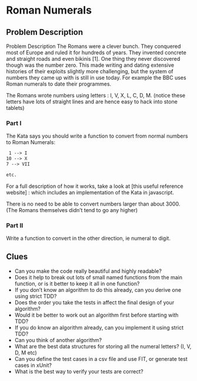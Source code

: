# Roman Numerals

## Problem Description

Problem Description
The Romans were a clever bunch. They conquered most of Europe and ruled it for hundreds of years. They invented concrete
and straight roads and even bikinis [1]. One thing they never discovered though was the number zero. This made writing
and dating extensive histories of their exploits slightly more challenging, but the system of numbers they came up with
is still in use today. For example the BBC uses Roman numerals to date their programmes.

The Romans wrote numbers using letters : I, V, X, L, C, D, M. (notice these letters have lots of straight lines and are
hence easy to hack into stone tablets)

### Part I
The Kata says you should write a function to convert from normal numbers to Roman Numerals:

```md
 1 --> I
10 --> X
7 --> VII

etc.
```

For a full description of how it works, take a look at [this useful reference website] : which includes an
implementation of the Kata in javascript.

There is no need to be able to convert numbers larger than about 3000. (The Romans themselves didn’t tend to go any
higher)

### Part II
Write a function to convert in the other direction, ie numeral to digit.

## Clues
- Can you make the code really beautiful and highly readable?
- Does it help to break out lots of small named functions from the main function, or is it better to keep it all in one
function?
- If you don’t know an algorithm to do this already, can you derive one using strict TDD?
- Does the order you take the tests in affect the final design of your algorithm?
- Would it be better to work out an algorithm first before starting with TDD?
- If you do know an algorithm already, can you implement it using strict TDD?
- Can you think of another algorithm?
- What are the best data structures for storing all the numeral letters? (I, V, D, M etc)
- Can you define the test cases in a csv file and use FIT, or generate test cases in xUnit?
- What is the best way to verify your tests are correct?
